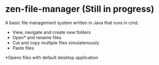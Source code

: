 # zen-file-manager (Still in progress) 

A basic file management system written in Java that runs in cmd.
  - View, navigate and create new folders
  - Open* and rename files
  - Cut and copy multiple files simulatenously
  - Paste files

*Opens files with default desktop application
